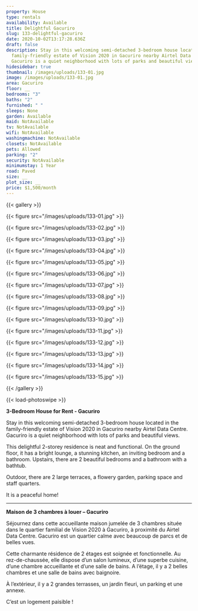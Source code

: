 ```yaml
---
property: House
type: rentals
availability: Available
title: Delightful Gacuriro
slug: 133-delightful-gacuriro
date: 2020-10-02T13:17:28.636Z
draft: false
description: Stay in this welcoming semi-detached 3-bedroom house located in the
  family-friendly estate of Vision 2020 in Gacuriro nearby Airtel Data Centre.
  Gacuriro is a quiet neighborhood with lots of parks and beautiful views.
hidesidebar: true
thumbnail: /images/uploads/133-01.jpg
image: /images/uploads/133-01.jpg
area: Gacuriro
floor: __
bedrooms: "3"
baths: "2"
furnished: " "
sleeps: None
garden: Available
maid: NotAvailable
tv: NotAvailable
wifi: NotAvailable
washingmachine: NotAvailable
closets: NotAvailable
pets: Allowed
parking: "2"
security: NotAvailable
minimumstay: 1 Year
road: Paved
size: __
plot_size: __
price: $1,500/month
---
```

{{< gallery >}}

{{< figure src="/images/uploads/133-01.jpg" >}}

{{< figure src="/images/uploads/133-02.jpg" >}}

{{< figure src="/images/uploads/133-03.jpg" >}}

{{< figure src="/images/uploads/133-04.jpg" >}}

{{< figure src="/images/uploads/133-05.jpg" >}}

{{< figure src="/images/uploads/133-06.jpg" >}}

{{< figure src="/images/uploads/133-07.jpg" >}}

{{< figure src="/images/uploads/133-08.jpg" >}}

{{< figure src="/images/uploads/133-09.jpg" >}}

{{< figure src="/images/uploads/133-10.jpg" >}}

{{< figure src="/images/uploads/133-11.jpg" >}}

{{< figure src="/images/uploads/133-12.jpg" >}}

{{< figure src="/images/uploads/133-13.jpg" >}}

{{< figure src="/images/uploads/133-14.jpg" >}}

{{< figure src="/images/uploads/133-15.jpg" >}}

{{< /gallery >}}

{{< load-photoswipe >}}

**3-Bedroom House for Rent - Gacuriro**

Stay in this welcoming semi-detached 3-bedroom house located in the family-friendly estate of Vision 2020 in Gacuriro nearby Airtel Data Centre. Gacuriro is a quiet neighborhood with lots of parks and beautiful views.

This delightful 2-storey residence is neat and functional. On the ground floor, it has a bright lounge, a stunning kitchen, an inviting bedroom and a bathroom. Upstairs, there are 2 beautiful bedrooms and a bathroom with a bathtub.

Outdoor, there are 2 large terraces, a flowery garden, parking space and staff quarters.

It is a peaceful home!

- - -

**Maison de 3 chambres à louer – Gacuriro**

Séjournez dans cette accueillante maison jumelée de 3 chambres située dans le quartier familial de Vision 2020 à Gacuriro, à proximité du Airtel Data Centre. Gacuriro est un quartier calme avec beaucoup de parcs et de belles vues.

Cette charmante résidence de 2 étages est soignée et fonctionnelle. Au rez-de-chaussée, elle dispose d’un salon lumineux, d’une superbe cuisine, d’une chambre accueillante et d’une salle de bains. A l’étage, il y a 2 belles chambres et une salle de bains avec baignoire.

À l’extérieur, il y a 2 grandes terrasses, un jardin fleuri, un parking et une annexe.

C’est un logement paisible !